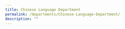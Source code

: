 ```yaml
---
title: Chinese Language Department
permalink: /departments/Chinese-Language-Department/
description: ""
---
```

